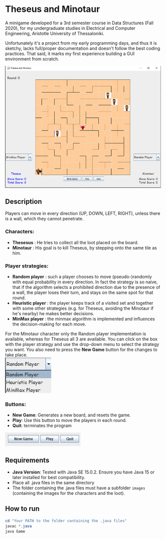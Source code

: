 # Theseus and Minotaur
A minigame developed for a 3rd semester course in
Data Structures (Fall 2020), for my undergraduate studies in Electrical and Computer Engineering, Aristotle University of Thessaloniki.

Unfortunately it's a project from my early programming days, and thus it is sketchy, lacks full/proper documentation and doesn't follow the best coding practices. That said, it marks my first experience building a GUI environment from scratch.

![Maze](images/gui_photo.png)

## Description
Players can move in every direction (UP, DOWN, LEFT, RIGHT), unless there is a wall, which they cannot penetrate.
 
### Characters:
- **Thesesus** : He tries to collect all the loot placed on the board.  
- **Minotaur** : His goal is to kill Theseus, by stepping onto the same tile as him.

### Player strategies:
- **Random player** : such a player chooses to move (pseudo-)randomly with equal probability in every direction. In fact the strategy is so naive, that if the algorithm selects a prohibited direction due to the presence of a wall, the player loses their turn, and stays on the same spot for that round.
- **Heuristic player** : the player keeps track of a visited set and together with some other strategies (e.g. for Theseus, avoiding the Minotaur if he's nearby) he makes better decisions.
- **MinMax player** : the minmax algorithm is implemented and influences the decision-making for each move.

For the Minotaur character only the Random player implementation is available, whereas for Theseus all 3 are available. You can click on the box with the player strategy and use the drop-down menu to select the strategy you want. You also need to press the **New Game** button for the changes to take place.\
![drop down](images/strategy_drop_down.png)

### Buttons:
- **New Game**: Generates a new board, and resets the game. 
- **Play**: Use this button to move the players in each round.
- **Quit**: terminates the program
 
![buttons](images/buttons.png)

## Requirements 
- **Java Version**: Tested with Java SE 15.0.2. Ensure you have Java 15 or later installed for best compatibility.
- Place all .java files in the same directory 
- The folder containing the .java files must have a subfolder `images` (containing the images for the characters and the loot).
## How to run
```powershell
cd "Your PATH to the folder containing the .java files"
javac *.java
java Game
